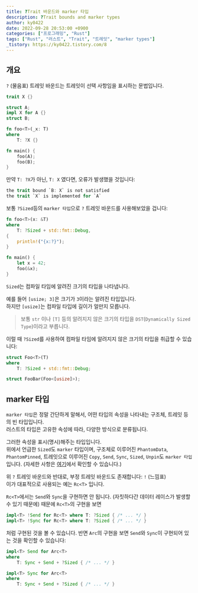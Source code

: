 ```yaml
---
title: ?Trait 바운드와 marker 타입
description: ?Trait bounds and marker types
author: ky0422
date: 2022-09-28 20:53:00 +0900
categories: ["프로그래밍", "Rust"]
tags: ["Rust", "러스트", "Trait", "트레잇", "marker types"]
_tistory: https://ky0422.tistory.com/8
---
```


## 개요

`?` (물음표) 트레잇 바운드는 트레잇이 선택 사항임을 표시하는 문법입니다.

```rust
trait X {}

struct A;
impl X for A {}
struct B;

fn foo<T>(_x: T)
where
    T: ?X {}

fn main() {
    foo(A);
    foo(B);
}
```

만약 `T: ?X`가 아닌, `T: X` 였다면, 오류가 발생했을 것입니다:

```rust
the trait bound `B: X` is not satisfied
the trait `X` is implemented for `A`
```

보통 `?Sized`등의 `marker 타입`으로 `?` 트레잇 바운드를 사용해보았을 겁니다:

```rust
fn foo<T>(x: &T)
where
    T: ?Sized + std::fmt::Debug,
{
    println!("{x:?}");
}

fn main() {
    let x = 42;
    foo(&x);
}
```

`Sized`는 컴파일 타임에 알려진 크기의 타입을 나타냅니다.

예를 들어 `[usize; 3]`은 크기가 `3`이라는 알려진 타입입니다.  
하지만 `[usize]`는 컴파일 타입에 길이가 얼만지 모릅니다.

> 보통 `str` 이나 `[T]` 등의 알려지지 않은 크기의 타입을 `DST`(`Dynamically Sized Type`)이라고 부릅니다.

이럴 때 `?Sized`를 사용하여 컴파일 타임에 알려지지 않은 크기의 타입을 취급할 수 있습니다:

```rust
struct Foo<T>(T)
where
    T: ?Sized + std::fmt::Debug;

struct FooBar(Foo<[usize]>);
```

## marker 타입

`marker 타입`은 정말 간단하게 말해서, 어떤 타입의 속성을 나타내는 구조체, 트레잇 등의 빈 타입입니다.  
러스트의 타입은 고유한 속성에 따라, 다양한 방식으로 분류됩니다.

그러한 속성을 표시(명시)해주는 타입입니다.  
위에서 언급한 `Sized`도 `marker` 타입이며, 구조체로 이루어진 `PhantomData`, `PhantomPinned`, 트레잇으로 이루어진 `Copy`, `Send`, `Sync`, `Sized`, `Unpin`도 `marker 타입`입니다. (자세한 사항은 [여기](https://doc.rust-lang.org/std/marker/index.html)에서 확인할 수 있습니다.)

위 `?` 트레잇 바운드와 반대로, 부정 트레잇 바운드도 존재합니다: `!` (느낌표)  
이가 대표적으로 사용되는 예는 `Rc<T>` 입니다.

`Rc<T>`에서는 `Send`와 `Sync`을 구현하면 안 됩니다. (자칫하다간 데이터 레이스가 발생할 수 있기 때문에)
때문에 `Rc<T>`의 구현을 보면

```rust
impl<T> !Send for Rc<T> where T: ?Sized { /* ... */ }
impl<T> !Sync for Rc<T> where T: ?Sized { /* ... */ }
```

처럼 구현된 것을 볼 수 있습니다. 반면 `Arc`의 구현을 보면 `Send`와 `Sync`이 구현되어 있는 것을 확인할 수 있습니다:

```rust
impl<T> Send for Arc<T>
where
    T: Sync + Send + ?Sized { /* ... */ }

impl<T> Sync for Arc<T>
where
    T: Sync + Send + ?Sized { /* ... */ }
```
